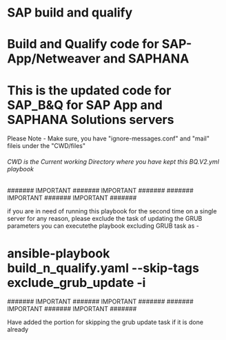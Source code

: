 # SAP build and qualify
# Build and Qualify code  for SAP-App/Netweaver and SAPHANA

# This is the updated code for SAP_B&Q for SAP App and SAPHANA Solutions servers

Please Note - Make sure, you have "ignore-messages.conf" and "mail" fileis under the "CWD/files" 

###### CWD is the Current working Directory where you have kept this BQ.V2.yml playbook ######


####### IMPORTANT ####### IMPORTANT ####### ####### IMPORTANT ####### IMPORTANT #######

if you are in need of running this playbook  for the second time on a single server for any reason, please exclude the task of updating the GRUB parameters	
you can executethe playbook excluding GRUB task as - 

# ansible-playbook build_n_qualify.yaml --skip-tags exclude_grub_update -i <inventory> 
 
####### IMPORTANT ####### IMPORTANT ####### ####### IMPORTANT ####### IMPORTANT #######

Have added the portion for skipping the grub update task if it is done already
